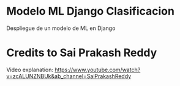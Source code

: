 # Modelo ML Django Clasificacion
 Despliegue de un modelo de ML en Django

# Credits to Sai Prakash Reddy
Video explanation: https://www.youtube.com/watch?v=zcALUNZNBUk&ab_channel=SaiPrakashReddy
